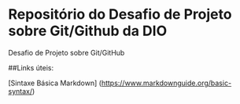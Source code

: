 # Repositório do Desafio de Projeto sobre Git/Github da DIO
Desafio de Projeto sobre Git/GitHub

##Links úteis:

[Sintaxe Básica Markdown] (https://www.markdownguide.org/basic-syntax/)
